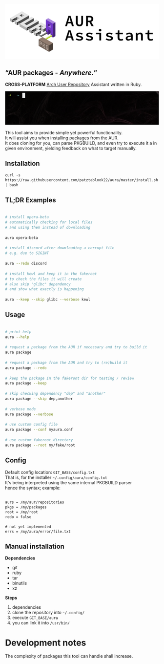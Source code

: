 ![AURA](https://raw.githubusercontent.com/patztablook22/meta/master/aura/logo.png)



## “AUR packages - _Anywhere._”

**CROSS-PLATFORM** [Arch User Repository](https://aur.archlinux.org) Assistant written in Ruby.

![demo](https://raw.githubusercontent.com/patztablook22/meta/master/aura/demo.gif)

This tool aims to provide simple yet powerful functionality. \
It will assist you when installing packages from the AUR. \
It does cloning for you, can parse PKGBUILD, and even try to execute it a in given environment, yielding feedback on what to target manually.

## Installation
```
curl -s https://raw.githubusercontent.com/patztablook22/aura/master/install.sh | bash
```

## TL;DR Examples
```bash

# install opera-beta
# automatically checking for local files
# and using them instead of downloading

aura opera-beta

# install discord after downloading a corrupt file
# e.g. due to SIGINT

aura --redo discord

# install kewl and keep it in the fakeroot
# to check the files it will create
# also skip "glibc" dependency
# and show what exactly is happening

aura --keep --skip glibc --verbose kewl

```

## Usage
```bash

# print help
aura --help

# request a package from the AUR if necessary and try to build it
aura package

# request a package from the AUR and try to (re)build it
aura package --redo

# keep the package in the fakeroot dir for testing / review
aura package --keep

# skip checking dependency "dep" and "another"
aura package --skip dep,another

# verbose mode
aura package --verbose

# use custom config file
aura package --conf myaura.conf

# use custom fakeroot directory
aura package --root my/fake/root

```

## Config
Default config location: `GIT_BASE/config.txt` \
That is, for the installer `~/.config/aura/config.txt` \
It's being interpreted using the same internal PKGBUILD parser \
hence the syntax; example:

```PKGBUILD

aurs = /my/aur/repositories
pkgs = /my/packages
root = /my/root
redo = false

# not yet implemented
errs = /my/aura/error/file.txt

```

## Manual installation

**Dependencies**
  - git
  - ruby
  - tar
  - binutils
  - xz
  
**Steps**
  1. dependencies
  2. clone the repository into `~/.config/`
  3. execute `GIT_BASE/aura`
  4. you can link it into `/usr/bin/`

# Development notes

The complexity of packages this tool can handle shall increase.
